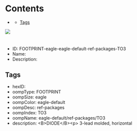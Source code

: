 



Contents
========

* [](#)
	* [Tags](#tags)
  
![][im]
# 

- ID: FOOTPRINT-eagle-eagle-default-ref-packages-TO3
- Name: 
- Description: 

## Tags

- hexID: 
- oompType: FOOTPRINT
- oompSize: eagle
- oompColor: eagle-default
- oompDesc: ref-packages
- oompIndex: TO3
- oompName: eagle-default/ref-packages/TO3
- description: &lt;B&gt;DIODE&lt;/B&gt;&lt;p&gt;&#xD;
3-lead molded, horizontal



[im]: image.png
